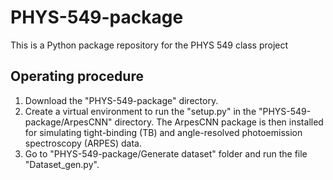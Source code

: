 # PHYS-549-package
This is a Python package repository for the PHYS 549 class project

## Operating procedure
1. Download the "PHYS-549-package" directory.
2. Create a virtual environment to run the "setup.py" in the "PHYS-549-package/ArpesCNN" directory. The ArpesCNN package is then installed
for simulating tight-binding (TB) and angle-resolved photoemission spectroscopy (ARPES) data.
3. Go to "PHYS-549-package/Generate dataset" folder and run the file "Dataset_gen.py". 
